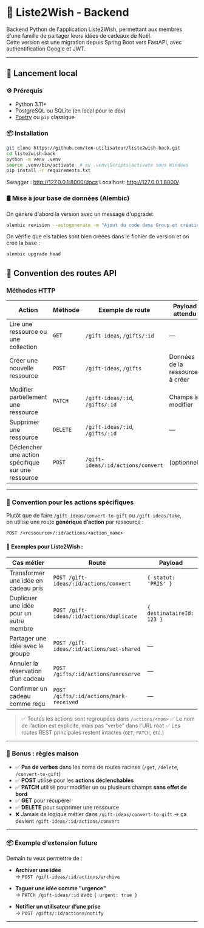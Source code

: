 # 🎁 Liste2Wish - Backend

Backend Python de l'application Liste2Wish, permettant aux membres d'une famille de partager leurs idées de cadeaux de Noël.  
Cette version est une migration depuis Spring Boot vers FastAPI, avec authentification Google et JWT.

---

## 🚀 Lancement local

### ⚙️ Prérequis

- Python 3.11+
- PostgreSQL ou SQLite (en local pour le dev)
- [Poetry](https://python-poetry.org/) ou `pip` classique

### 📦 Installation

```bash
git clone https://github.com/ton-utilisateur/liste2wish-back.git
cd liste2wish-back
python -m venv .venv
source .venv/bin/activate  # ou .venv\Scripts\activate sous Windows
pip install -r requirements.txt
```

Swagger : http://127.0.0.1:8000/docs
Localhost: http://127.0.0.1:8000/

### 🛢️ Mise à jour base de données (Alembic)

On génère d'abord la version avec un message d'upgrade:
```bash
alembic revision --autogenerate -m "Ajout du code dans Group et création de UserGroup"
```
On vérifie que els tables sont bien créées dans le fichier de version et on crée la base :
```bash
alembic upgrade head
```

## 🔄 Convention des routes API

### Méthodes HTTP

| Action                              | Méthode | Exemple de route                          | Payload attendu                   | Effet |
|-------------------------------------|---------|-------------------------------------------|------------------------------------|-------|
| Lire une ressource ou une collection | `GET`   | `/gift-ideas`, `/gifts/:id`               | —                                  | Renvoie les données demandées |
| Créer une nouvelle ressource         | `POST`  | `/gift-ideas`, `/gifts`                   | Données de la ressource à créer   | Crée un élément |
| Modifier partiellement une ressource| `PATCH` | `/gift-ideas/:id`, `/gifts/:id`           | Champs à modifier                 | Met à jour partiellement |
| Supprimer une ressource             | `DELETE`| `/gift-ideas/:id`, `/gifts/:id`           | —                                  | Supprime l’élément |
| Déclencher une action spécifique sur une ressource | `POST`  | `/gift-ideas/:id/actions/convert`         | (optionnel)                        | Action métier ciblée, générique |

---

### 🔧 Convention pour les **actions spécifiques**

Plutôt que de faire `/gift-ideas/convert-to-gift` ou `/gift-ideas/take`,  
on utilise une route **générique d’action** par ressource :
```http
POST /<ressource>/:id/actions/<action_name>
```

#### 🔹 Exemples pour Liste2Wish :

| Cas métier                                             | Route                                      | Payload          |
|--------------------------------------------------------|---------------------------------------------|------------------|
| Transformer une idée en cadeau pris                   | `POST /gift-ideas/:id/actions/convert`      | `{ statut: 'PRIS' }` |
| Dupliquer une idée pour un autre membre               | `POST /gift-ideas/:id/actions/duplicate`    | `{ destinataireId: 123 }` |
| Partager une idée avec le groupe                      | `POST /gift-ideas/:id/actions/set-shared`   | — |
| Annuler la réservation d’un cadeau                    | `POST /gifts/:id/actions/unreserve`         | — |
| Confirmer un cadeau comme reçu                        | `POST /gifts/:id/actions/mark-received`     | — |

> ✅ Toutes les actions sont regroupées dans `/actions/<nom>`
> ✅ Le nom de l’action est explicite, mais pas “verbe” dans l’URL root
> ✅ Les routes REST principales restent intactes (`GET`, `PATCH`, etc.)

---

### 🧠 Bonus : règles maison

- ✅ **Pas de verbes** dans les noms de routes racines (`/get`, `/delete`, `/convert-to-gift`)  
- ✅ **POST** utilisé pour les **actions déclenchables**  
- ✅ **PATCH** utilisé pour modifier un ou plusieurs champs **sans effet de bord**  
- ✅ **GET** pour récupérer  
- ✅ **DELETE** pour supprimer une ressource  
- ❌ Jamais de logique métier dans `/gift-ideas/convert-to-gift` → ça devient `/gift-ideas/:id/actions/convert`

---

### 📦 Exemple d’extension future

Demain tu veux permettre de :
- **Archiver une idée**  
→ `POST /gift-ideas/:id/actions/archive`

- **Taguer une idée comme "urgence"**  
→ `PATCH /gift-ideas/:id` avec `{ urgent: true }`

- **Notifier un utilisateur d’une prise**  
→ `POST /gifts/:id/actions/notify`

---
